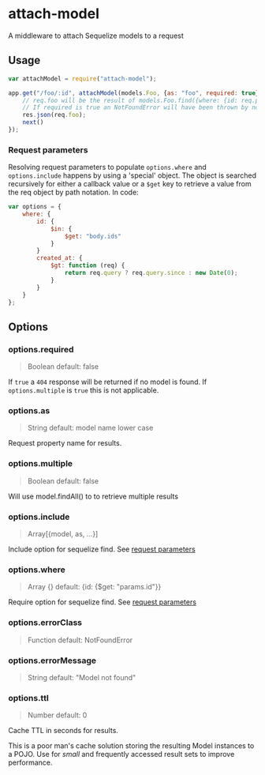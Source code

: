 # attach-model

A middleware to attach Sequelize models to a request

## Usage

```js
var attachModel = require("attach-model");

app.get("/foo/:id", attachModel(models.Foo, {as: "foo", required: true}), function (req, res, next) {
	// req.foo will be the result of models.Foo.find({where: {id: req.params.id}})
	// If required is true an NotFoundError will have been thrown by now.
	res.json(req.foo);
	next()
});
```

### Request parameters

Resolving request parameters to populate `options.where` and `options.include` happens
by using a 'special' object. The object is searched recursively for either a callback value or
a `$get` key to retrieve a value from the req object by path notation. In code:

```js
var options = {
	where: {
		id: {
			$in: {
				$get: "body.ids"
			}
		}
		created_at: {
			$gt: function (req) {
				return req.query ? req.query.since : new Date(0);
			}
		}
	}
};
```

## Options

### options.required

> Boolean default: false

If `true` a `404` response will be returned if no model is found.
If `options.multiple` is `true` this is not applicable.

### options.as

> String default: model name lower case

Request property name for results.

### options.multiple

> Boolean default: false

Will use model.findAll() to to retrieve multiple results

### options.include

> Array[{model, as, ...}]

Include option for sequelize find.
See [request parameters](#request-parameters)

### options.where

> Array {} default: {id: {$get: "params.id"}}

Require option for sequelize find.
See [request parameters](#request-parameters)

### options.errorClass

> Function default: NotFoundError

### options.errorMessage

> String default: "Model not found"

### options.ttl

> Number default: 0

Cache TTL in seconds for results.

This is a poor man's cache solution storing the resulting Model instances to a POJO.
Use for *small* and frequently accessed result sets to improve performance.

